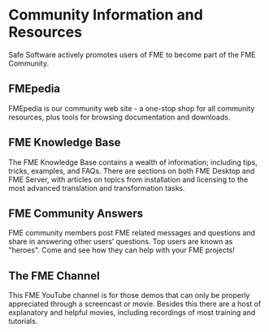 # Community Information and Resources #
Safe Software actively promotes users of FME to become part of the FME Community.

## FMEpedia ##
FMEpedia is our community web site - a one-stop shop for all community resources, plus tools for browsing documentation and downloads.

## FME Knowledge Base ##
The FME Knowledge Base contains a wealth of information; including tips, tricks, examples, and FAQs. There are sections on both FME Desktop and FME Server, with articles on topics from installation and licensing to the most advanced translation and transformation tasks.

## FME Community Answers ##
FME community members post FME related messages and questions and share in answering other users’ questions. Top users are known as "heroes". Come and see how they can help with your FME projects!

## The FME Channel ##
This FME YouTube channel is for those demos that can only be properly appreciated through a screencast or movie. Besides this there are a host of explanatory and helpful movies, including recordings of most training and tutorials.